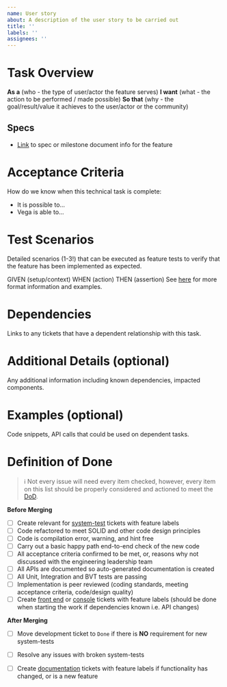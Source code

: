 ```yaml
---
name: User story
about: A description of the user story to be carried out
title: ''
labels: ''
assignees: ''
---
```


# Task Overview

**As a** (who - the type of user/actor the feature serves)
**I want** (what - the action to be performed / made possible)
**So that** (why - the goal/result/value it achieves to the user/actor or the community)

## Specs
- [Link](xyz) to spec or milestone document info for the feature

# Acceptance Criteria
How do we know when this technical task is complete:

- It is possible to...
- Vega is able to...

# Test Scenarios
Detailed scenarios (1-3!) that can be executed as feature tests to verify that the feature has been implemented as expected.

GIVEN (setup/context) 
WHEN (action) 
THEN (assertion) 
See [here](https://github.com/vegaprotocol/vega/tree/develop/integration/) for more format information and examples.

# Dependencies
Links to any tickets that have a dependent relationship with this task.

# Additional Details (optional)
Any additional information including known dependencies, impacted components.

# Examples (optional)
Code snippets, API calls that could be used on dependent tasks.

# Definition of Done
>ℹ️ Not every issue will need every item checked, however, every item on this list should be properly considered and actioned to meet the [DoD](https://github.com/vegaprotocol/vega/blob/develop/DEFINITION_OF_DONE.md).

**Before Merging**
- [ ] Create relevant for [system-test](https://github.com/vegaprotocol/system-tests/issues) tickets with feature labels
- [ ] Code refactored to meet SOLID and other code design principles
- [ ] Code is compilation error, warning, and hint free
- [ ] Carry out a basic happy path end-to-end check of the new code
- [ ] All acceptance criteria confirmed to be met, or, reasons why not discussed with the engineering leadership team
- [ ] All APIs are documented so auto-generated documentation is created
- [ ] All Unit, Integration and BVT tests are passing
- [ ] Implementation is peer reviewed (coding standards, meeting acceptance criteria, code/design quality)
- [ ] Create [front end](https://github.com/vegaprotocol/token-frontend/issues) or [console](https://github.com/vegaprotocol/console/issues) tickets with feature labels (should be done when starting the work if dependencies known i.e. API changes)

**After Merging**
- [ ] Move development ticket to `Done` if there is **NO** requirement for new system-tests
- [ ] Resolve any issues with broken system-tests
- [ ] Create [documentation](https://github.com/vegaprotocol/documentation/issues) tickets with feature labels if functionality has changed, or is a new feature

